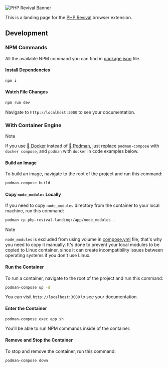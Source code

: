 ![PHP Revival Banner](https://raw.githubusercontent.com/php-revival/php-revival/refs/heads/master/src/art/php-revival-promo-big.png)

This is a landing page for the [PHP Revival](https://github.com/php-revival/php-revival) browser extension.

## Development
### NPM Commands
All the available NPM command you can find in [package.json](package.json) file.
#### Install Dependencies
```bash
npm i
```

#### Watch File Changes
```bash
npm run dev
```

Navigate to `http://localhost:3000` to see your documentation.

### With Container Engine
> [!NOTE]
> If you use [🐳 Docker](https://app.docker.com/) instead of [🦦 Podman](https://podman.io/), just replace `podman-compose` with `docker compose`, and `podman` with `docker` in code examples below.

#### Build an Image
To build an image, navigate to the root of the project and run this command:
```bash
podman-compose build
```

#### Copy `node_modules` Locally
If you need to copy `node_modules` directory from the container to your local machine, run this command:
```bash
podman cp php-revival-landing:/app/node_modules .
```

> [!NOTE]
> `node_modules` is excluded from using volume in [compose.yml](compose.yml) file, that's why you need to copy it manually. It's done to prevent your local modules to be copied to Linux container, since it can create incompatibility issues between operating systems if you don't use Linux.

#### Run the Container
To run a container, navigate to the root of the project and run this command:
```bash
podman-compose up -d
```

You can visit `http://localhost:3000` to see your documentation.

#### Enter the Container
```bash
podman-compose exec app sh
```

You'll be able to run NPM commands inside of the container.

#### Remove and Stop the Container
To stop and remove the container, run this command:
```bash
podman-compose down
```
